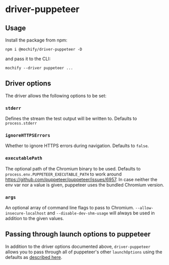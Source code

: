 # driver-puppeteer

## Usage

Install the package from npm:

```
npm i @mochify/driver-puppeteer -D
```

and pass it to the CLI:

```
mochify --driver puppeteer ...
```

## Driver options

The driver allows the following options to be set:

### `stderr`

Defines the stream the test output will be written to. Defaults to `process.stderr`

### `ignoreHTTPSErrors`

Whether to ignore HTTPS errors during navigation. Defaults to `false`.

### `executablePath`

The optional path of the Chromium binary to be used. Defaults to `process.env.PUPPETEER_EXECUTABLE_PATH` to work around https://github.com/puppeteer/puppeteer/issues/6957. In case neither the env var nor a value is given, puppeteer uses the bundled Chromium version.

### `args`

An optional array of command line flags to pass to Chromium. `--allow-insecure-localhost` and `--disable-dev-shm-usage` will always be used in addition to the given values.

## Passing through launch options to puppeteer

In addition to the driver options documented above, `driver-puppeteer` allows you to pass through all of puppeteer's other `launchOptions` using the defaults as [described here][launch-options].

[launch-options]: https://pptr.dev/#?product=Puppeteer&version=v10.1.0&show=api-puppeteerlaunchoptions
